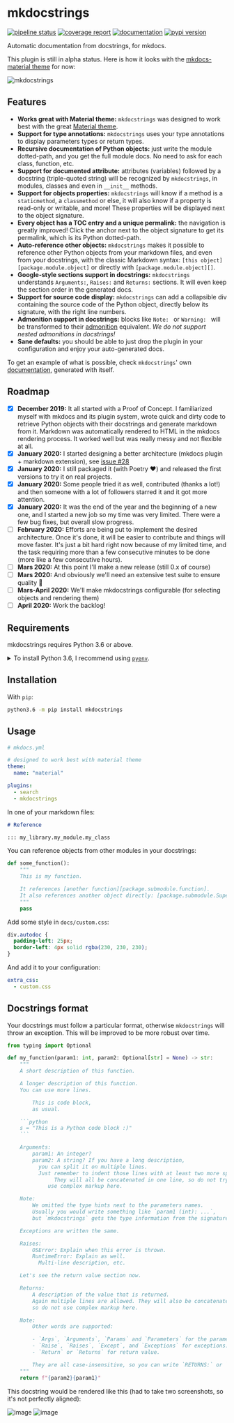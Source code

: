 # mkdocstrings
[![pipeline status](https://gitlab.com/pawamoy/mkdocstrings/badges/master/pipeline.svg)](https://gitlab.com/pawamoy/mkdocstrings/pipelines)
[![coverage report](https://gitlab.com/pawamoy/mkdocstrings/badges/master/coverage.svg)](https://gitlab.com/pawamoy/mkdocstrings/commits/master)
[![documentation](https://img.shields.io/badge/docs-latest-green.svg?style=flat)](https://pawamoy.github.io/mkdocstrings)
[![pypi version](https://img.shields.io/pypi/v/mkdocstrings.svg)](https://pypi.org/project/mkdocstrings/)

Automatic documentation from docstrings, for mkdocs.

This plugin is still in alpha status. Here is how it looks with the [mkdocs-material theme](https://squidfunk.github.io/mkdocs-material/) for now:

![mkdocstrings](https://user-images.githubusercontent.com/3999221/71327911-e467d000-250e-11ea-83e7-a81ec59f41e2.gif)

## Features
- **Works great with Material theme:** `mkdocstrings` was designed to work best with
  the great [Material theme](https://squidfunk.github.io/mkdocs-material/).
- **Support for type annotations:** `mkdocstrings` uses your type annotations to display parameters types
  or return types.
- **Recursive documentation of Python objects:** just write the module dotted-path, and you get the full module docs.
  No need to ask for each class, function, etc.
- **Support for documented attribute:** attributes (variables) followed by a docstring (triple-quoted string) will
  be recognized by `mkdocstrings`, in modules, classes and even in `__init__` methods.
- **Support for objects properties:** `mkdocstrings` will know if a method is a `staticmethod`, a `classmethod` or else,
  it will also know if a property is read-only or writable, and more! These properties will be displayed
  next to the object signature.
- **Every object has a TOC entry and a unique permalink:** the navigation is greatly improved! Click the anchor
  next to the object signature to get its permalink, which is its Python dotted-path.
- **Auto-reference other objects:** `mkdocstrings` makes it possible to reference other Python objects from your
  markdown files, and even from your docstrings, with the classic Markdown syntax:
  `[this object][package.module.object]` or directly with `[package.module.object][]`.
- **Google-style sections support in docstrings:** `mkdocstrings` understands `Arguments:`, `Raises:`
  and `Returns:` sections. It will even keep the section order in the generated docs.
- **Support for source code display:** `mkdocstrings` can add a collapsible div containing the source code of the
  Python object, directly below its signature, with the right line numbers.
- **Admonition support in docstrings:** blocks like `Note: ` or `Warning: ` will be transformed
  to their [admonition](https://squidfunk.github.io/mkdocs-material/extensions/admonition/) equivalent.
  *We do not support nested admonitions in docstrings!*
- **Sane defaults:** you should be able to just drop the plugin in your configuration and enjoy your auto-generated docs.

To get an example of what is possible, check `mkdocstrings`'
own [documentation](https://pawamoy.github.io/mkdocstrings), generated with itself.

## Roadmap
- [x] **December 2019:** It all started with a Proof of Concept.
  I familiarized myself with mkdocs and its plugin system,
  wrote quick and dirty code to retrieve Python objects with their docstrings
  and generate markdown from it. Markdown was automatically rendered to HTML
  in the mkdocs rendering process. It worked well but was really messy and not
  flexible at all.
- [x] **January 2020:** I started designing a better architecture (mkdocs plugin + markdown extension),
  see [issue #28](https://github.com/pawamoy/mkdocstrings/issues/28)
- [x] **January 2020:** I still packaged it (with Poetry :heart:) and released the first versions to try it on real projects.
- [x] **January 2020:** Some people tried it as well, contributed (thanks a lot!) and then
  someone with a lot of followers starred it and it got more attention.
- [x] **January 2020:** It was the end of the year and the beginning of a new one, and I started a new job
  so my time was very limited. There were a few bug fixes, but overall slow progress.
- [ ] **February 2020:** Efforts are being put to implement the desired architecture. Once it's done,
  it will be easier to contribute and things will move faster. It's just a bit hard right now
  because of my limited time, and the task requiring more than a few consecutive minutes to be done
  (more like a few consecutive hours).
- [ ] **Mars 2020:** At this point I'll make a new release (still 0.x of course)
- [ ] **Mars 2020:** And obviously we'll need an extensive test suite to ensure quality :slightly_smiling_face:
- [ ] **Mars-April 2020:** We'll make mkdocstrings configurable (for selecting objects and rendering them)
- [ ] **April 2020:** Work the backlog!

## Requirements
mkdocstrings requires Python 3.6 or above.

<details>
<summary>To install Python 3.6, I recommend using <a href="https://github.com/pyenv/pyenv"><code>pyenv</code></a>.</summary>

```bash
# install pyenv
git clone https://github.com/pyenv/pyenv ~/.pyenv

# setup pyenv (you should also put these three lines in .bashrc or similar)
export PATH="${HOME}/.pyenv/bin:${PATH}"
export PYENV_ROOT="${HOME}/.pyenv"
eval "$(pyenv init -)"

# install Python 3.6
pyenv install 3.6.8

# make it available globally
pyenv global system 3.6.8
```
</details>

## Installation
With `pip`:
```bash
python3.6 -m pip install mkdocstrings
```

## Usage

```yaml
# mkdocs.yml

# designed to work best with material theme
theme:
  name: "material"

plugins:
  - search
  - mkdocstrings
```

In one of your markdown files:

```markdown
# Reference

::: my_library.my_module.my_class
```

You can reference objects from other modules in your docstrings:

```python
def some_function():
    """
    This is my function.

    It references [another function][package.submodule.function].
    It also references another object directly: [package.submodule.SuperClass][].
    """
    pass
```

Add some style in `docs/custom.css`:

```css
div.autodoc {
  padding-left: 25px;
  border-left: 4px solid rgba(230, 230, 230);
}
```

And add it to your configuration:

```yaml
extra_css:
  - custom.css
```

## Docstrings format
Your docstrings must follow a particular format, otherwise `mkdocstrings` will throw an exception.
This will be improved to be more robust over time.

```python
from typing import Optional

def my_function(param1: int, param2: Optional[str] = None) -> str:
    """
    A short description of this function.

    A longer description of this function.
    You can use more lines.

        This is code block,
        as usual.

    ```python
    s = "This is a Python code block :)"
    ```

    Arguments:
        param1: An integer?
        param2: A string? If you have a long description,
          you can split it on multiple lines.
          Just remember to indent those lines with at least two more spaces.
               They will all be concatenated in one line, so do not try to
             use complex markup here.

    Note:
        We omitted the type hints next to the parameters names.
        Usually you would write something like `param1 (int): ...`,
        but `mkdocstrings` gets the type information from the signature, so it's not needed here.

    Exceptions are written the same.

    Raises:
        OSError: Explain when this error is thrown.
        RuntimeError: Explain as well.
          Multi-line description, etc.

    Let's see the return value section now.

    Returns:
        A description of the value that is returned.
        Again multiple lines are allowed. They will also be concatenated to one line,
        so do not use complex markup here.

    Note:
        Other words are supported:

        - `Args`, `Arguments`, `Params` and `Parameters` for the parameters.
        - `Raise`, `Raises`, `Except`, and `Exceptions` for exceptions.
        - `Return` or `Returns` for return value.

        They are all case-insensitive, so you can write `RETURNS:` or `params:`.
    """
    return f"{param2}{param1}"
```

This docstring would be rendered like this (had to take two screenshots, so it's not perfectly aligned):

![image](https://user-images.githubusercontent.com/3999221/71548405-f41f6280-29ad-11ea-939e-d02a16232aa0.png)
![image](https://user-images.githubusercontent.com/3999221/71548413-ff728e00-29ad-11ea-95a5-d61e990be6c4.png)
